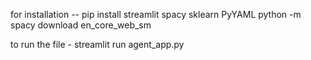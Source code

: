 for installation --
pip install streamlit spacy sklearn PyYAML
python -m spacy download en_core_web_sm


to run the file - streamlit run agent_app.py
